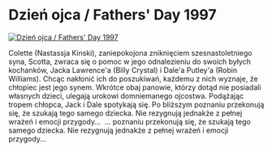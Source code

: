 Dzień ojca / Fathers' Day 1997 
=============
[![Dzień ojca / Fathers' Day 1997 ](http://vidos.pl/images/player.gif)](http://vidos.pl/dzien-ojca-fathers-day-1997)

 Colette (Nastassja Kinski), zaniepokojona zniknięciem szesnastoletniego syna, Scotta, zwraca się o pomoc w jego odnalezieniu do swoich byłych kochanków, Jacka Lawrence'a (Billy Crystal) i Dale'a Putley'a (Robin Williams). Chcąc nakłonić ich do poszukiwań, każdemu z nich wyznaje, że chłopiec jest jego synem. Wkrótce obaj panowie, którzy dotąd nie posiadali własnych dzieci, ulegają urokowi domniemanego ojcostwa. Podążając tropem chłopca, Jack i Dale spotykają się. Po bliższym poznaniu przekonują się, że szukają tego samego dziecka. Nie rezygnują jednakże z pełnej wrażeń i emocji przygody...   ... poznaniu przekonują się, że szukają tego samego dziecka. Nie rezygnują jednakże z pełnej wrażeń i emocji przygody... 
